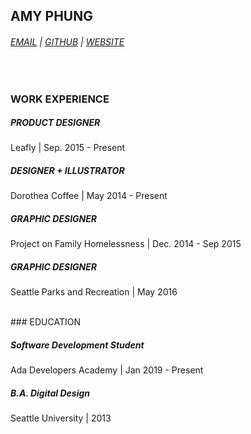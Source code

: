 ## AMY PHUNG

<div id="webaddress">
 <h6> <a href="phung.amy85@gmail.com">EMAIL</a> | <a href="https://github.com/aphunk">GITHUB</a> | <a href="https://amyphung.xyz">WEBSITE</a></h6>
<br>
</div>

### WORK EXPERIENCE

##### PRODUCT DESIGNER
Leafly | Sep. 2015 - Present

##### DESIGNER + ILLUSTRATOR 
Dorothea Coffee | May 2014 - Present

##### GRAPHIC DESIGNER
Project on Family Homelessness | Dec. 2014 - Sep 2015

##### GRAPHIC DESIGNER 
Seattle Parks and Recreation | May 2016

<br>
### EDUCATION

##### Software Development Student 
Ada Developers Academy | Jan 2019 - Present

##### B.A. Digital Design
Seattle University | 2013


